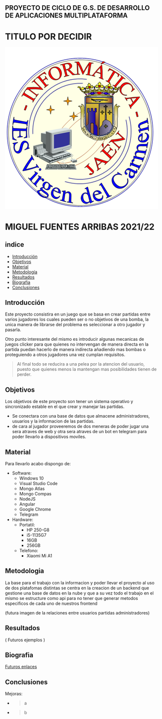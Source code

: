 ## PROYECTO DE CICLO DE G.S. DE DESARROLLO DE APLICACIONES MULTIPLATAFORMA

# TITULO POR DECIDIR

![LOGO](resources/img/LOGO_DEPARTAMENTO.png)  

# MIGUEL FUENTES ARRIBAS  2021/22

## indice
* [Introducción](#introducción)
* [Objetivos](#objetivos)
* [Material](#material)
* [Metodología](#metodología)
* [Resultados](resultados)
* [Biografia](#biografia)
* [Conclusiones](#conclusiones)

## Introducción  

Este proyecto consistira en un juego que se basa en crear partidas entre varios jugadores los cuales pueden ser o no objetivos de una bomba, la unica manera de librarse del problema es seleccionar a otro jugador y pasarla.  

Otro punto interesante del mismo es introducir algunas mecanicas de juegos clicker para que quienes no intervengan de manera directa en la partida puedan hacerlo de manera indirecta añadiendo mas bombas o proteguiendo a otros jugadores una vez cumplan requisitos.

> Al final todo se reducira a una pelea por la atencion del usuario, puesto que quienes menos la mantengan mas posibilidades tienen de perder.

## Objetivos

Los objetivos de este proyecto son tener un sistema operativo y sincronizado estable en el que crear y manejar las partidas. 
* Se conectara con una base de datos que almacene administradores, usuarios y la informacion de las partidas. 
* de cara al jugador proveeremos de dos meneras de poder jugar una sera atraves de web y otra sera atraves de un bot en telegram para poder llevarlo a dispositivos moviles.

## Material

Para llevarlo acabo dispongo de:

* Software:  
  * Windows 10
  * Visual Studio Code
  * Mongo Atlas 
  * Mongo Compas
  * NodeJS
  * Angular
  * Google Chrome
  * Telegram
* Hardware:
  * Portatil:
    * HP 250-G8 
    * i5-1135G7
    * 16GB
    * 256GB
  * Telefono:
    * Xiaomi Mi A1
## Metodologia
La base para el trabajo con la informacion y poder llevar el proyecto al uso de dos platafomas distintas se centra en la creacion de un backend que gestione una base de datos en la nube y que a su vez todo el trabajo en el mismo se estructure como api para no tener que generar metodos especificos de cada uno de nuestros frontend


(futura imagen de la relaciones entre usuarios partidas administradores)


## Resultados

( Futuros ejemplos )
## Biografia

[Futuros enlaces](http://www.fourthexample.com) 
## Conclusiones

Mejoras:
 * >a  
 * >b